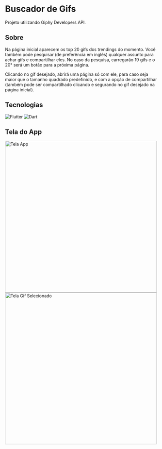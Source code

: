 # Buscador de Gifs

Projeto utilizando Giphy Developers API.

## Sobre

Na página inicial aparecem os top 20 gifs dos trendings do momento. Você também pode pesquisar (de preferência em inglês) qualquer assunto para achar gifs e compartilhar eles. No caso da pesquisa, carregarão 19 gifs e o 20° será um botão para a próxima página. 

Clicando no gif desejado, abrirá uma página só com ele, para caso seja maior que o tamanho quadrado predefinido, e com a opção de compartilhar (também pode ser compartilhado clicando e segurando no gif desejado na página inicial).

## Tecnologias

<div>
    <img alt="Flutter" title="Flutter" src="https://img.shields.io/badge/Flutter-02569B?style=for-the-badge&logo=flutter&logoColor=white">
    <img alt="Dart" title="Dart" src="https://img.shields.io/badge/Dart-0175C2?style=for-the-badge&logo=dart&logoColor=white">
</div>

## Tela do App

<div>
    <img alt="Tela App" title="Tela App" height="500em" src="https://user-images.githubusercontent.com/53589614/184002382-8557b4a4-b356-49ba-aebf-452d26dc9bf9.png">
    <img alt="Tela Gif Selecionado" title="Tela App" height="500em" src="https://user-images.githubusercontent.com/53589614/184002585-ad79df67-f49d-48a2-a95f-6444c97366ae.png">
</div>
